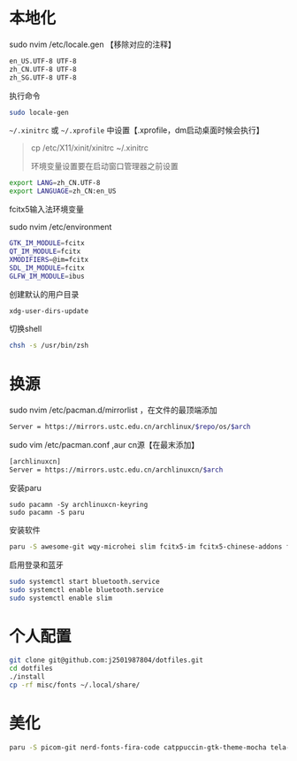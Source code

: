 # 本地化

sudo nvim /etc/locale.gen 【移除对应的注释】

```sh
en_US.UTF-8 UTF-8
zh_CN.UTF-8 UTF-8
zh_SG.UTF-8 UTF-8
```

执行命令

```sh
sudo locale-gen
```

`~/.xinitrc` 或 `~/.xprofile` 中设置【.xprofile，dm启动桌面时候会执行】

> cp /etc/X11/xinit/xinitrc ~/.xinitrc
>
> 环境变量设置要在启动窗口管理器之前设置

```sh
export LANG=zh_CN.UTF-8
export LANGUAGE=zh_CN:en_US
```



fcitx5输入法环境变量

sudo nvim /etc/environment

```sh
GTK_IM_MODULE=fcitx
QT_IM_MODULE=fcitx
XMODIFIERS=@im=fcitx
SDL_IM_MODULE=fcitx
GLFW_IM_MODULE=ibus
```



创建默认的用户目录

```sh
xdg-user-dirs-update
```

切换shell

```sh
chsh -s /usr/bin/zsh
```





# 换源

sudo nvim /etc/pacman.d/mirrorlist ，在文件的最顶端添加

```sh
Server = https://mirrors.ustc.edu.cn/archlinux/$repo/os/$arch
```



sudo vim /etc/pacman.conf ,aur cn源【在最末添加】

```sh
[archlinuxcn] 
Server = https://mirrors.ustc.edu.cn/archlinuxcn/$arch
```

安装paru

```
sudo pacamn -Sy archlinuxcn-keyring
sudo pacamn -S paru
```



安装软件

```sh
paru -S awesome-git wqy-microhei slim fcitx5-im fcitx5-chinese-addons fcitx5-pinyin-zhwiki xdg-user-dirs bluez bluez-utils blueberry zsh base-devel go clang nodejs npm python wezterm microsoft-edge-stable-bin xclip jq colord inotify-tools lazygit
```



启用登录和蓝牙

```sh
sudo systemctl start bluetooth.service
sudo systemctl enable bluetooth.service
sudo systemctl enable slim
```



# 个人配置

```sh
git clone git@github.com:j2501987804/dotfiles.git
cd dotfiles
./install
cp -rf misc/fonts ~/.local/share/
```





# 美化

```sh
paru -S picom-git nerd-fonts-fira-code catppuccin-gtk-theme-mocha tela-circle-icon-theme-git 
```

